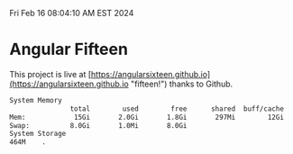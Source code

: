 Fri Feb 16 08:04:10 AM EST 2024

# Angular Fifteen


This project is live at [https://angularsixteen.github.io](https://angularsixteen.github.io "fifteen!") thanks to Github.

```bash
System Memory
               total        used        free      shared  buff/cache   available
Mem:            15Gi       2.0Gi       1.8Gi       297Mi        12Gi        13Gi
Swap:          8.0Gi       1.0Mi       8.0Gi
System Storage
464M	.
```

